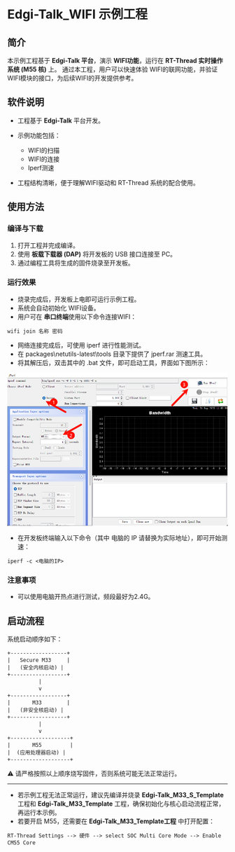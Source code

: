# Edgi-Talk_WIFI 示例工程

## 简介

本示例工程基于 **Edgi-Talk 平台**，演示 **WIFI功能**，运行在 **RT-Thread 实时操作系统 (M55 核)** 上。
通过本工程，用户可以快速体验 WIFI的联网功能，并验证WIFI模块的接口，为后续WIFI的开发提供参考。

## 软件说明

* 工程基于 **Edgi-Talk** 平台开发。

* 示例功能包括：

  * WIFI的扫描
  * WIFI的连接
  * Iperf测速
  
* 工程结构清晰，便于理解WIFI驱动和 RT-Thread 系统的配合使用。

## 使用方法

### 编译与下载

1. 打开工程并完成编译。
2. 使用 **板载下载器 (DAP)** 将开发板的 USB 接口连接至 PC。
3. 通过编程工具将生成的固件烧录至开发板。

### 运行效果

* 烧录完成后，开发板上电即可运行示例工程。
* 系统会自动初始化 WIFI设备。
* 用户可在 **串口终端**使用以下命令连接WIFI：

```
wifi join 名称 密码
```

* 网络连接完成后，可使用 iperf 进行性能测试。
* 在 packages\netutils-latest\tools 目录下提供了 jperf.rar 测速工具。
* 将其解压后，双击其中的 .bat 文件，即可启动工具，界面如下图所示：

![工具演示](image.png)

* 在开发板终端输入以下命令（其中 电脑的 IP 请替换为实际地址），即可开始测速：

```
iperf -c <电脑的IP>
```

### 注意事项

* 可以使用电脑开热点进行测试，频段最好为2.4G。

## 启动流程

系统启动顺序如下：

```
+------------------+
|   Secure M33     |
|   (安全内核启动) |
+------------------+
          |
          v
+------------------+
|       M33        |
|   (非安全核启动) |
+------------------+
          |
          v
+-------------------+
|       M55         |
|  (应用处理器启动) |
+-------------------+
```

⚠️ 请严格按照以上顺序烧写固件，否则系统可能无法正常运行。

---

* 若示例工程无法正常运行，建议先编译并烧录 **Edgi-Talk\_M33\_S\_Template** 工程和 **Edgi-Talk\_M33\_Template** 工程，确保初始化与核心启动流程正常，再运行本示例。
* 若要开启 M55，还需要在 **Edgi-Talk\_M33\_Template工程** 中打开配置：

```
RT-Thread Settings --> 硬件 --> select SOC Multi Core Mode --> Enable CM55 Core
```

